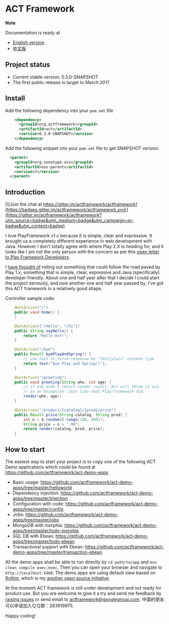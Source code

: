 # ACT Framework

**Note**

Documentation is ready at

* [English version](https://github.com/actframework/act-doc/blob/master/en/index.md)
* [中文版](https://github.com/actframework/act-doc/blob/master/cn/index.md)


## Project status

* Current stable version: 0.3.0-SNAPSHOT
* The first public release is target to March 2017

## Install

Add the following dependency into your `pom.xml` file

```xml
    <dependency>
      <groupId>org.actframework</groupId>
      <artifactId>act</artifactId>
      <version>0.3.0-SNAPSHOT</version>
    </dependency>
```

Add the following snippet into your `pom.xml` file to get SNAPSHOT version:

```xml
  <parent>
    <groupId>org.sonatype.oss</groupId>
    <artifactId>oss-parent</artifactId>
    <version>7</version>
  </parent>
```

## Introduction

[![Join the chat at https://gitter.im/actframework/actframework](https://badges.gitter.im/actframework/actframework.svg)](https://gitter.im/actframework/actframework?utm_source=badge&utm_medium=badge&utm_campaign=pr-badge&utm_content=badge)

I love PlayFramework v1.x because it is simple, clear and expressive. It brought us a completely different experience in web development with Java. However I don't totally agree with where Play 2.X is heading for, and it looks like I am not the only person with the concern as per this [open letter to Play Framework Developers](https://groups.google.com/d/msg/play-framework/AcZs8GXNWUc/IanbqC-c-MkJ). 

I [have thought of](http://software-lgl.blogspot.com.au/2012/12/thinking-about-creating-new-java-web.html) rolling out something that could follow the road paved by Play 1.x, something that is simple, clear, expressive and Java (specifically) developer friendly. About one and half year after that I decide I could start the project seriously, and now another one and half year passed by, I've got this ACT framework in a relatively good shape.

Controller sample code:

```java
    @GetAction("/")
    public void home() {
    }

    @GetAction({"/hello", "/hi"})
    public String sayHello() {
        return "Hello Act!";
    }

    @GetAction("/bye")
    public Result byePlayAndSpring() {
        // use text to force response be "text/plain" content type
        return text("bye Play and Spring!!");
    }

    @GetAction("/greeting")
    public void greeting(String who, int age) {
        // if you didn't return render result, Act will throw it out 
        // as an Exception. Just like what Play!framework did 
        render(who, age);
    }

    @GetAction("/product/{catalog}/{prod}/price")
    public Result price(String catalog, String prod) {
        int n = $.random(C.range(100, 400));
        String price = n + ".99";
        return render(catalog, prod, price);
    }
```

## How to start

The easiest way to start your project is to copy one of the following ACT Demo applications which could be found at https://github.com/actframework/act-demo-apps

* Basic usage: https://github.com/actframework/act-demo-apps/tree/master/helloworld
* Dependency injection: https://github.com/actframework/act-demo-apps/tree/master/injection
* Configuration with code: https://github.com/actframework/act-demo-apps/tree/master/config
* Jobs: https://github.com/actframework/act-demo-apps/tree/master/jobs
* MongoDB with morphia: https://github.com/actframework/act-demo-apps/tree/master/todo-morphia
* SQL DB with Ebean: https://github.com/actframework/act-demo-apps/tree/master/todo-ebean
* Transactional support with Ebean: https://github.com/actframework/act-demo-apps/tree/master/transaction-ebean

All the demo apps shall be able to run directly by `cd path/to/app` and `mvn clean compile exec:exec`. Then you can open your browser and navigate to `http://localhost:5460`. The demo apps are using default view based on [Rythm](http://rythmengine.org), which is my [another open source initiative](http://github.com/greenlaw110/rythm).

At the moment ACT framework is still under development and not ready for product use. But you are welcome to give it a try and send me feedback by [raising issues](/actframework/actframework/issues) or send email to actframework@googlegroup.com. 中国的朋友可以申请加入ＱＱ群：283919975.

Happy coding!
